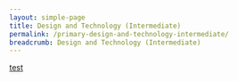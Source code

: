 ```yaml
---
layout: simple-page
title: Design and Technology (Intermediate)
permalink: /primary-design-and-technology-intermediate/
breadcrumb: Design and Technology (Intermediate)
---
```

[test](/placeholder-design-and-technology-intermediate/)
